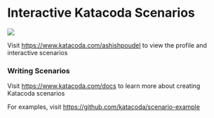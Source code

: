 # Interactive Katacoda Scenarios

[![](http://shields.katacoda.com/katacoda/ashishpoudel/count.svg)](https://www.katacoda.com/ashishpoudel "Get your profile on Katacoda.com")

Visit https://www.katacoda.com/ashishpoudel to view the profile and interactive scenarios

### Writing Scenarios
Visit https://www.katacoda.com/docs to learn more about creating Katacoda scenarios

For examples, visit https://github.com/katacoda/scenario-example
